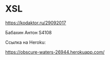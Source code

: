 # XSL


https://kodaktor.ru/29092017

Бабахин Антон S4108

Ссылка на Heroku:

<a href="https://obscure-waters-26944.herokuapp.com/">https://obscure-waters-26944.herokuapp.com/</a>